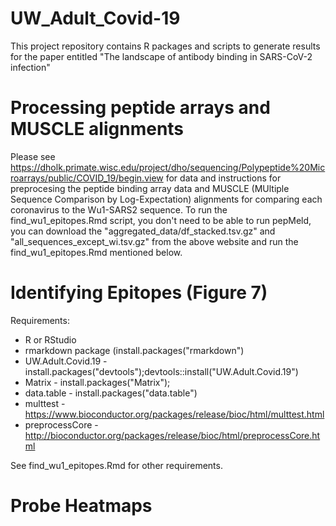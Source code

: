 # UW_Adult_Covid-19

This project repository contains R packages and scripts to generate results for the paper entitled
"The landscape of antibody binding in SARS-CoV-2 infection"

# Processing peptide arrays and MUSCLE alignments

Please see https://dholk.primate.wisc.edu/project/dho/sequencing/Polypeptide%20Microarrays/public/COVID_19/begin.view for data
and instructions for preprocesing the peptide binding array data and MUSCLE (MUltiple Sequence Comparison by Log-Expectation) alignments for comparing each coronavirus to the Wu1-SARS2 sequence.  To run the find_wu1_epitopes.Rmd script, you don't need to be able to run pepMeld, you can download the "aggregated_data/df_stacked.tsv.gz" and "all_sequences_except_wi.tsv.gz" from the above website and run the find_wu1_epitopes.Rmd mentioned below.


# Identifying Epitopes (Figure 7)

Requirements:
- R or RStudio
- rmarkdown package (install.packages("rmarkdown")
- UW.Adult.Covid.19 - install.packages("devtools");devtools::install("UW.Adult.Covid.19")
- Matrix - install.packages("Matrix");
- data.table - install.packages("data.table")
- multtest - https://www.bioconductor.org/packages/release/bioc/html/multtest.html
- preprocessCore - http://bioconductor.org/packages/release/bioc/html/preprocessCore.html

See find_wu1_epitopes.Rmd for other requirements.


# Probe Heatmaps

<Insert Instructions here for heatmap>

